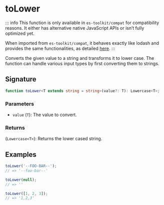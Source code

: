 # toLower

::: info
This function is only available in `es-toolkit/compat` for compatibility reasons. It either has alternative native JavaScript APIs or isn’t fully optimized yet.

When imported from `es-toolkit/compat`, it behaves exactly like lodash and provides the same functionalities, as detailed [here](../../../compatibility.md).
:::

Converts the given value to a string and transforms it to lower case. The function can handle various input types by first converting them to strings.

## Signature

```typescript
function toLower<T extends string = string>(value?: T): Lowercase<T>;
```

### Parameters

- `value` (`T`): The value to convert.

### Returns

(`Lowercase<T>`): Returns the lower cased string.

## Examples

```typescript
toLower('--FOO-BAR--');
// => '--foo-bar--'

toLower(null);
// => ''

toLower([1, 2, 3]);
// => '1,2,3'
```

